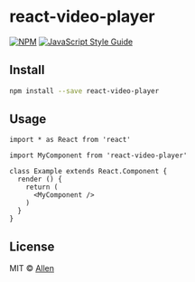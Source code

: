 # react-video-player

> 

[![NPM](https://img.shields.io/npm/v/react-video-player.svg)](https://www.npmjs.com/package/react-video-player) [![JavaScript Style Guide](https://img.shields.io/badge/code_style-standard-brightgreen.svg)](https://standardjs.com)

## Install

```bash
npm install --save react-video-player
```

## Usage

```tsx
import * as React from 'react'

import MyComponent from 'react-video-player'

class Example extends React.Component {
  render () {
    return (
      <MyComponent />
    )
  }
}
```

## License

MIT © [Allen](https://github.com/Allen)
